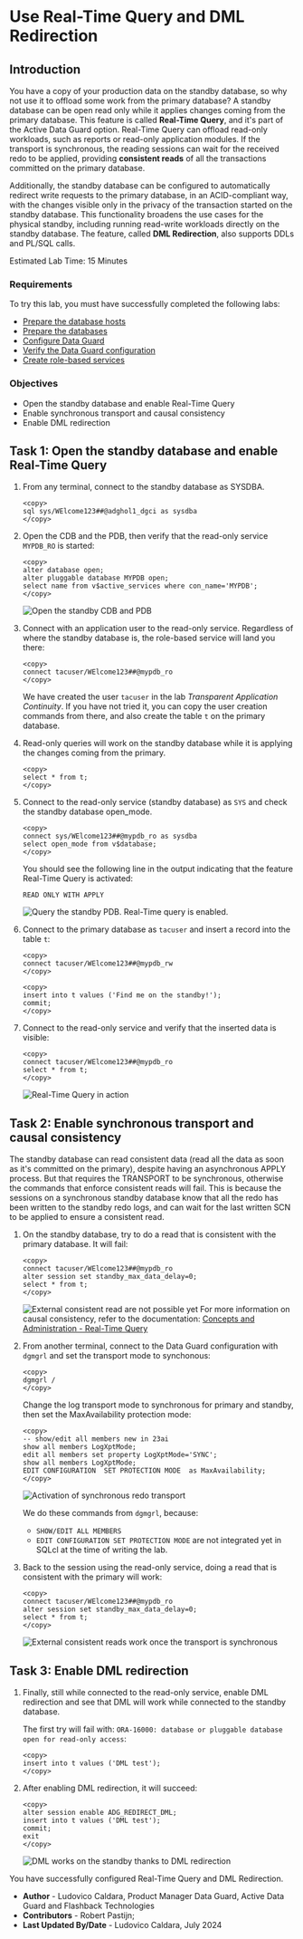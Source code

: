 # Use Real-Time Query and DML Redirection

## Introduction

You have a copy of your production data on the standby database, so why not use it to offload some work from the primary database? 
A standby database can be open read only while it applies changes coming from the primary database. This feature is called **Real-Time Query**, and it's part of the Active Data Guard option.
Real-Time Query can offload read-only workloads, such as reports or read-only application modules. If the transport is synchronous, the reading sessions can wait for the received redo to be applied, providing **consistent reads** of all the transactions committed on the primary database.

Additionally, the standby database can be configured to automatically redirect write requests to the primary database, in an ACID-compliant way, with the changes visible only in the privacy of the transaction started on the standby database.
This functionality broadens the use cases for the physical standby, including running read-write workloads directly on the standby database. The feature, called **DML Redirection**, also supports DDLs and PL/SQL calls.

Estimated Lab Time: 15 Minutes

### Requirements
To try this lab, you must have successfully completed the following labs:
* [Prepare the database hosts](../prepare-host/prepare-host.md)
* [Prepare the databases](../prepare-db/prepare-db.md)
* [Configure Data Guard](../configure-dg/configure-dg.md)
* [Verify the Data Guard configuration](../verify-dg/verify-dg.md)
* [Create role-based services](../create-services/create-services.md)

### Objectives
* Open the standby database and enable Real-Time Query
* Enable synchronous transport and causal consistency
* Enable DML redirection

## Task 1: Open the standby database and enable Real-Time Query

1. From any terminal, connect to the standby database as SYSDBA.
    ```
    <copy>
    sql sys/WElcome123##@adghol1_dgci as sysdba
    </copy>
    ```

2. Open the CDB and the PDB, then verify that the read-only service `MYPDB_RO` is started:
    ```
    <copy>
    alter database open;
    alter pluggable database MYPDB open;
    select name from v$active_services where con_name='MYPDB';
    </copy>
    ```

    ![Open the standby CDB and PDB](images/open-standby.png)

3. Connect with an application user to the read-only service. Regardless of where the standby database is, the role-based service will land you there:
    ```
    <copy>
    connect tacuser/WElcome123##@mypdb_ro
    </copy>
    ```

    We have created the user `tacuser` in the lab *Transparent Application Continuity*. If you have not tried it, you can copy the user creation commands from there, and also create the table `t` on the primary database.

4. Read-only queries will work on the standby database while it is applying the changes coming from the primary.
    ```
    <copy>
    select * from t;
    </copy>
    ```


5. Connect to the read-only service (standby database) as `SYS` and check the standby database open_mode.
    ```
    <copy>
    connect sys/WElcome123##@mypdb_ro as sysdba
    select open_mode from v$database;
    </copy>
    ```

    You should see the following line in the output indicating that the feature Real-Time Query is activated:
    ```
    READ ONLY WITH APPLY
    ```

    ![Query the standby PDB. Real-Time query is enabled.](images/query-standby.png)

6. Connect to the primary database as `tacuser` and insert a record into the table `t`:
    ```
    <copy>
    connect tacuser/WElcome123##@mypdb_rw
    </copy>
    ```
    ```
    <copy>
    insert into t values ('Find me on the standby!');
    commit;
    </copy>
    ```
    
7. Connect to the read-only service and verify that the inserted data is visible:
    ```
    <copy>
    connect tacuser/WElcome123##@mypdb_ro
    select * from t;
    </copy>
    ```

    ![Real-Time Query in action](images/real-time-query.png)

## Task 2: Enable synchronous transport and causal consistency
The standby database can read consistent data (read all the data as soon as it's committed on the primary), despite having an asynchronous APPLY process. But that requires the TRANSPORT to be synchronous, otherwise the commands that enforce consistent reads will fail. This is because the sessions on a synchronous standby database know that all the redo has been written to the standby redo logs, and can wait for the last written SCN to be applied to ensure a consistent read.

1. On the standby database, try to do a read that is consistent with the primary database.
    It will fail:
    ```
    <copy>
    connect tacuser/WElcome123##@mypdb_ro
    alter session set standby_max_data_delay=0;
    select * from t;
    </copy>
    ```
    
    ![External consistent read are not possible yet](images/no-external-consistency.png)
    For more information on causal consistency, refer to the documentation: [Concepts and Administration - Real-Time Query](https://docs.oracle.com/en/database/oracle/oracle-database/23/sbydb/managing-oracle-data-guard-physical-standby-databases.html#GUID-07CB190C-C248-4FF5-AB64-EAA9C6D42677)
    
2. From another terminal, connect to the Data Guard configuration with `dgmgrl` and set the transport mode to synchonous:

    ```
    <copy>
    dgmgrl /
    </copy>
    ```

    Change the log transport mode to synchronous for primary and standby, then set the MaxAvailability protection mode:
    ```
    <copy>
    -- show/edit all members new in 23ai
    show all members LogXptMode;
    edit all members set property LogXptMode='SYNC';
    show all members LogXptMode;
    EDIT CONFIGURATION  SET PROTECTION MODE  as MaxAvailability;
    </copy>
    ```

    ![Activation of synchronous redo transport](images/sync-transport.png)

    We do these commands from `dgmgrl`, because:
    * `SHOW/EDIT ALL MEMBERS`
    * `EDIT CONFIGURATION SET PROTECTION MODE`
    are not integrated yet in SQLcl at the time of writing the lab.

3. Back to the session using the read-only service, doing a read that is consistent with the primary will work:
    ```
    <copy>
    connect tacuser/WElcome123##@mypdb_ro
    alter session set standby_max_data_delay=0;
    select * from t;
    </copy>
    ```

    ![External consistent reads work once the transport is synchronous](images/external-consistency.png)

## Task 3: Enable DML redirection
1. Finally, still while connected to the read-only service, enable DML redirection and see that DML will work while connected to the standby database.

    The first try will fail with:
    `ORA-16000: database or pluggable database open for read-only access`:

    ```
    <copy>
    insert into t values ('DML test');
    </copy>
    ```

2. After enabling DML redirection, it will succeed:
    ```
    <copy>
    alter session enable ADG_REDIRECT_DML;
    insert into t values ('DML test');
    commit;
    exit
    </copy>
    ```
    
    ![DML works on the standby thanks to DML redirection](images/dml-redirection.png)

You have successfully configured Real-Time Query and DML Redirection.

- **Author** - Ludovico Caldara, Product Manager Data Guard, Active Data Guard and Flashback Technologies
- **Contributors** - Robert Pastijn;
- **Last Updated By/Date** -  Ludovico Caldara, July 2024
